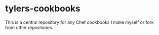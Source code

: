 tylers-cookbooks
================

This is a central repository for any Chef cookbooks I make myself or fork from other repositories.
